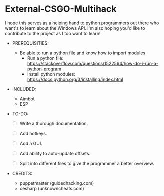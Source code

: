 # External-CSGO-Multihack
I hope this serves as a helping hand to python programmers out there who want's to learn about the Windows API.
I'm also hoping you'd like to contribute to the project as I too want to learn!

- PREREQUISITIES:
	- Be able to run a python file and know how to import modules
		- Run a python file: https://stackoverflow.com/questions/1522564/how-do-i-run-a-python-program
		- Install python modules: https://docs.python.org/3/installing/index.html
		
		
- INCLUDED:
	- Aimbot
	- ESP 	

- TO-DO:
	- [ ] Write a thorough documentation.
	- [ ] Add hotkeys.
	- [ ] Add a GUI.
	- [ ] Add ability to auto-update offsets.
	- [ ] Split into different files to give the programmer a better overview.


- CREDITS:
	- puppetmaster (guidedhacking.com)
	- cesharp (unknowncheats.com)
